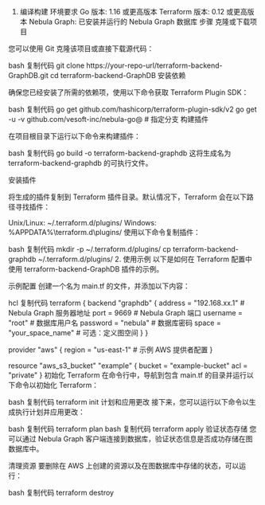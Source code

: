 1. 编译构建
环境要求
Go 版本: 1.16 或更高版本
Terraform 版本: 0.12 或更高版本
Nebula Graph: 已安装并运行的 Nebula Graph 数据库
步骤
克隆或下载项目

您可以使用 Git 克隆该项目或直接下载源代码：

bash
复制代码
git clone https://your-repo-url/terraform-backend-GraphDB.git
cd terraform-backend-GraphDB
安装依赖

确保您已经安装了所需的依赖项，使用以下命令获取 Terraform Plugin SDK：

bash
复制代码
go get github.com/hashicorp/terraform-plugin-sdk/v2
go get -u -v github.com/vesoft-inc/nebula-go@<tag>  # 指定分支
构建插件

在项目根目录下运行以下命令来构建插件：

bash
复制代码
go build -o terraform-backend-graphdb
这将生成名为 terraform-backend-graphdb 的可执行文件。

安装插件

将生成的插件复制到 Terraform 插件目录。默认情况下，Terraform 会在以下路径寻找插件：

Unix/Linux: ~/.terraform.d/plugins/
Windows: %APPDATA%\terraform.d\plugins/
使用以下命令复制插件：

bash
复制代码
mkdir -p ~/.terraform.d/plugins/
cp terraform-backend-graphdb ~/.terraform.d/plugins/
2. 使用示例
以下是如何在 Terraform 配置中使用 terraform-backend-GraphDB 插件的示例。

示例配置
创建一个名为 main.tf 的文件，并添加以下内容：

hcl
复制代码
terraform {
  backend "graphdb" {
    address  = "192.168.xx.1"       # Nebula Graph 服务器地址
    port     = 9669                  # Nebula Graph 端口
    username = "root"                # 数据库用户名
    password = "nebula"              # 数据库密码
    space    = "your_space_name"     # 可选：定义图空间
  }
}

provider "aws" {
  region = "us-east-1"              # 示例 AWS 提供者配置
}

resource "aws_s3_bucket" "example" {
  bucket = "example-bucket"
  acl    = "private"
}
初始化 Terraform
在命令行中，导航到包含 main.tf 的目录并运行以下命令以初始化 Terraform：

bash
复制代码
terraform init
计划和应用更改
接下来，您可以运行以下命令以生成执行计划并应用更改：

bash
复制代码
terraform plan
bash
复制代码
terraform apply
验证状态存储
您可以通过 Nebula Graph 客户端连接到数据库，验证状态信息是否成功存储在图数据库中。

清理资源
要删除在 AWS 上创建的资源以及在图数据库中存储的状态，可以运行：

bash
复制代码
terraform destroy
